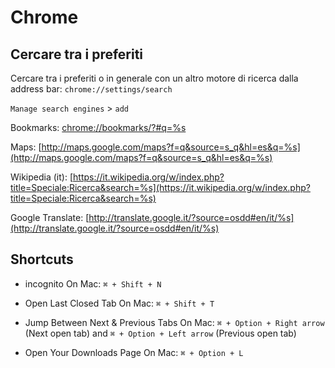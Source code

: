 # Chrome
## Cercare tra i preferiti

Cercare tra i preferiti o in generale con un altro motore di ricerca dalla address bar: `chrome://settings/search`

`Manage search engines` > `add`

Bookmarks: [chrome://bookmarks/?#q=%s](chrome://bookmarks/?#q=%s)

Maps: [http://maps.google.com/maps?f=q&source=s_q&hl=es&q=%s](http://maps.google.com/maps?f=q&source=s_q&hl=es&q=%s)

Wikipedia (it): [https://it.wikipedia.org/w/index.php?title=Speciale:Ricerca&search=%s](https://it.wikipedia.org/w/index.php?title=Speciale:Ricerca&search=%s)

Google Translate: [http://translate.google.it/?source=osdd#en/it/%s](http://translate.google.it/?source=osdd#en/it/%s)

## Shortcuts

- incognito
On Mac: `⌘ + Shift + N`

- Open Last Closed Tab
On Mac: `⌘ + Shift + T`

- Jump Between Next & Previous Tabs
On Mac: `⌘ + Option + Right arrow` (Next open tab) and `⌘ + Option + Left arrow` (Previous open tab)

- Open Your Downloads Page
On Mac: `⌘ + Option + L`
